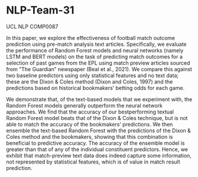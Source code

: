 # NLP-Team-31
UCL NLP COMP0087

In this paper, we explore the effectiveness of football match outcome prediction using pre-match
analysis text articles. Specifically, we evaluate the performance of Random Forest models and neural
networks (namely LSTM and BERT models) on the task of predicting match outcomes for a selection of
past games from the EPL using match preview articles sourced from ”The Guardian” newspaper
(Beal et al., 2021). We compare this against two baseline predictors using only statistical features and
no text data; these are the Dixon & Coles method (Dixon and Coles, 1997) and the predictions based
on historical bookmakers’ betting odds for each game. 

We demonstrate that, of the text-based models 
that we experiment with, the Random Forest models generally outperform the neural network approaches.
We find that the accuracy of our bestperforming textual Random Forest model beats that
of the Dixon & Coles technique, but is not able to match the accuracy of the bookmakers’ predictions.
We then ensemble the text-based Random Forest with the predictions of the Dixon & Coles method
and the bookmakers, showing that this combination is beneficial to predictive accuracy. The accuracy
of the ensemble model is greater than that of any of the individual constituent predictors. Hence, we
exhibit that match-preview text data does indeed capture some information, not represented by statistical
features, which is of value in match result prediction.
